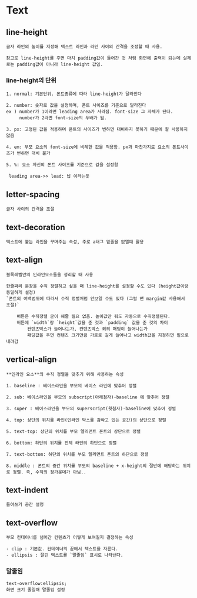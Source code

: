 # Text

## line-height

    글자 라인의 높이를 지정해 텍스트 라인과 라인 사이의 간격을 조정할 때 사용.

    참고로 line-height를 주면 마치 padding값이 들어간 것 처럼 화면에 출력이 되는데 실제로는 padding값이 아니라 line-height 값임.

### line-height의 단위

    1. normal: 기본단위. 폰트종류에 따라 line-height가 달라진다

    2. number: 숫자로 값을 설정하며, 폰트 사이즈를 기준으로 달라진다
    ex ) number가 1이라면 leading area가 사라짐. font-size 그 자체가 된다.
         number가 2라면 font-size의 두배가 됨.

    3. px: 고정된 값을 적용하며 폰트의 사이즈가 변하면 대비하지 못하기 때문에 잘 사용하지 않음

    4. em: 부모 요소의 font-size에 비례한 값을 적용함. px과 마찬가지로 요소의 폰트사이즈가 변하면 대비 불가

    5. %: 요소 자신의 폰트 사이즈를 기준으로 값을 설정함

` leading area->> lead: 납 이라는뜻`

## letter-spacing

    글자 사이의 간격을 조절

## text-decoration

    텍스트에 붙는 라인을 꾸며주는 속성, 주로 a태그 밑줄을 없앨때 활용

## text-align

    블록레벨안의 인라인요소들을 정리할 때 사용

    한줄짜리 문장을 수직 정렬하고 싶을 때 line-height를 설정할 수도 있다 (height값이랑 동일하게 설정)
    `폰트의 여백범위에 따라서 수직 정렬처럼 안보일 수도 있다 (그럴 땐 margin값 사용해서 조절)`

```
    버튼은 수직정렬 굳이 해줄 필요 없음. 높이값만 줘도 자동으로 수직정렬된다.
    버튼에 `width`랑 `height`값을 준 것과 `padding` 값을 준 것의 차이
        컨텐츠박스가 늘어나는가, 컨텐츠박스 외의 패딩이 늘어나는가
        패딩값을 주면 컨텐츠 크기만큼 가로로 길게 늘어나고 width값을 지정하면 밑으로 내려감
```

## vertical-align

    **인라인 요소**의 수직 정렬을 맞추기 위해 사용하는 속성
    
    1. baseline : 베이스라인을 부모의 베이스 라인에 맞추어 정렬

    2. sub: 베이스라인을 부모의 subscript(아래첨자)-baseline 에 맞추어 정렬

    3. super : 베이스라인을 부모의 superscript(윗첨자)-baseline에 맞추어 정렬

    4. top: 상단의 위치를 라인(인라인 박스를 감싸고 있는 공간)의 상단으로 정렬 

    5. text-top: 상단의 위치를 부모 엘리먼트 폰트의 상단으로 정렬

    6. bottom: 하단의 위치를 전체 라인의 하단으로 정렬

    7. text-bottom: 하단의 위치를 부모 엘리먼트 폰트의 하단으로 정렬

    8. middle : 폰트의 중간 위치를 부모의 baseline + x-height의 절반에 해당하는 위치로 정렬. 즉, 수직의 정가운데가 아님..

## text-indent

    들여쓰기 공간 설정

## text-overflow

    부모 컨테이너를 넘어간 컨텐츠가 어떻게 보여질지 결정하는 속성

    - clip : 기본값. 컨테이너의 끝에서 텍스트를 자른다.
    - ellipsis : 잘린 텍스트를 `말줄임` 표시로 나타낸다.
 
### 말줄임
    text-overflow:ellipsis;
    화면 크기 줄일때 말줄임 설정